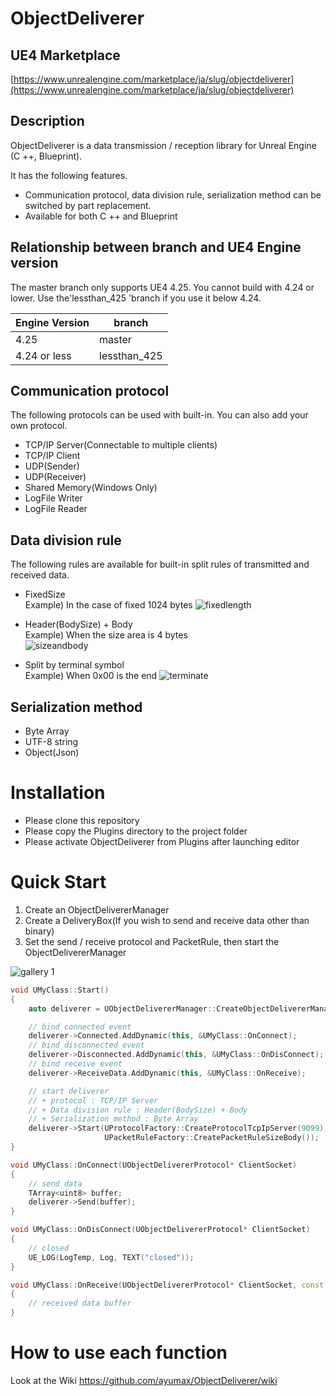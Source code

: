 # ObjectDeliverer

## UE4 Marketplace
[https://www.unrealengine.com/marketplace/ja/slug/objectdeliverer](https://www.unrealengine.com/marketplace/ja/slug/objectdeliverer)

## Description
ObjectDeliverer is a data transmission / reception library for Unreal Engine (C ++, Blueprint).

It has the following features.

+ Communication protocol, data division rule, serialization method can be switched by part replacement.
+ Available for both C ++ and Blueprint

## Relationship between branch and UE4 Engine version

The master branch only supports UE4 4.25. You cannot build with 4.24 or lower. Use the'lessthan_425 'branch if you use it below 4.24.

|Engine Version|branch|
| ---- | ---- |
|4.25|master|
|4.24 or less|lessthan_425|


## Communication protocol
The following protocols can be used with built-in.
You can also add your own protocol.
+ TCP/IP Server(Connectable to multiple clients)
+ TCP/IP Client
+ UDP(Sender)
+ UDP(Receiver)
+ Shared Memory(Windows Only)
+ LogFile Writer
+ LogFile Reader

## Data division rule
The following rules are available for built-in split rules of transmitted and received data.
+ FixedSize  
	Example) In the case of fixed 1024 bytes
	![fixedlength](https://user-images.githubusercontent.com/8191970/56475737-7d999f00-64c7-11e9-8e9e-0182f1af8156.png)


+ Header(BodySize) + Body  
	Example) When the size area is 4 bytes  
	![sizeandbody](https://user-images.githubusercontent.com/8191970/56475796-6e672100-64c8-11e9-8cf0-6524f2899be0.png)


+ Split by terminal symbol  
	Example) When 0x00 is the end
	![terminate](https://user-images.githubusercontent.com/8191970/56475740-82f6e980-64c7-11e9-91a6-05d77cfdbd60.png)

## Serialization method
+ Byte Array
+ UTF-8 string
+ Object(Json)

# Installation
+ Please clone this repository
+ Please copy the Plugins directory to the project folder
+ Please activate ObjectDeliverer from Plugins after launching editor

# Quick Start
1. Create an ObjectDelivererManager
1. Create a DeliveryBox(If you wish to send and receive data other than binary)
1. Set the send / receive protocol and PacketRule, then start the ObjectDelivererManager

![gallery 1](https://user-images.githubusercontent.com/8191970/52522481-48075700-2cc9-11e9-92a0-067992f56042.png)



```cpp
void UMyClass::Start()
{
    auto deliverer = UObjectDelivererManager::CreateObjectDelivererManager();

    // bind connected event
    deliverer->Connected.AddDynamic(this, &UMyClass::OnConnect);
    // bind disconnected event
    deliverer->Disconnected.AddDynamic(this, &UMyClass::OnDisConnect);
    // bind receive event
    deliverer->ReceiveData.AddDynamic(this, &UMyClass::OnReceive);

    // start deliverer
    // + protocol : TCP/IP Server
    // + Data division rule : Header(BodySize) + Body
    // + Serialization method : Byte Array
    deliverer->Start(UProtocolFactory::CreateProtocolTcpIpServer(9099),
                     UPacketRuleFactory::CreatePacketRuleSizeBody());
}

void UMyClass::OnConnect(UObjectDelivererProtocol* ClientSocket)
{
    // send data
    TArray<uint8> buffer;
    deliverer->Send(buffer);
}

void UMyClass::OnDisConnect(UObjectDelivererProtocol* ClientSocket)
{
    // closed
    UE_LOG(LogTemp, Log, TEXT("closed"));
}

void UMyClass::OnReceive(UObjectDelivererProtocol* ClientSocket, const TArray<uint8>& Buffer)
{
    // received data buffer
}
```

# How to use each function
Look at the Wiki
https://github.com/ayumax/ObjectDeliverer/wiki
